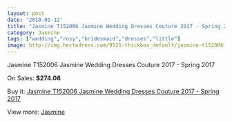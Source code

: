 ```yaml
---
layout: post
date: '2018-01-12'
title: "Jasmine T152006 Jasmine Wedding Dresses Couture 2017 - Spring 2017"
category: Jasmine
tags: ["wedding","rosy","bridesmaid","dresses","little"]
image: http://img.hectodress.com/9521-thickbox_default/jasmine-t152006-jasmine-wedding-dresses-couture-2013-spring-2013.jpg
---
```

Jasmine T152006 Jasmine Wedding Dresses Couture 2017 - Spring 2017

On Sales: **$274.08**
<a href="https://www.hectodress.com/jasmine/4788-jasmine-t152006-jasmine-wedding-dresses-couture-2013-spring-2013.html"><amp-img layout="responsive" width="600" height="600" src="//img.hectodress.com/9521-thickbox_default/jasmine-t152006-jasmine-wedding-dresses-couture-2013-spring-2013.jpg" alt="Jasmine T152006 Jasmine Wedding Dresses Couture 2017 - Spring 2017 0" /></a>
<a href="https://www.hectodress.com/jasmine/4788-jasmine-t152006-jasmine-wedding-dresses-couture-2013-spring-2013.html"><amp-img layout="responsive" width="600" height="600" src="//img.hectodress.com/9523-thickbox_default/jasmine-t152006-jasmine-wedding-dresses-couture-2013-spring-2013.jpg" alt="Jasmine T152006 Jasmine Wedding Dresses Couture 2017 - Spring 2017 1" /></a>
<a href="https://www.hectodress.com/jasmine/4788-jasmine-t152006-jasmine-wedding-dresses-couture-2013-spring-2013.html"><amp-img layout="responsive" width="600" height="600" src="//img.hectodress.com/9522-thickbox_default/jasmine-t152006-jasmine-wedding-dresses-couture-2013-spring-2013.jpg" alt="Jasmine T152006 Jasmine Wedding Dresses Couture 2017 - Spring 2017 2" /></a>

Buy it: [Jasmine T152006 Jasmine Wedding Dresses Couture 2017 - Spring 2017](https://www.hectodress.com/jasmine/4788-jasmine-t152006-jasmine-wedding-dresses-couture-2013-spring-2013.html "Jasmine T152006 Jasmine Wedding Dresses Couture 2017 - Spring 2017")

View more: [Jasmine](https://www.hectodress.com/79-jasmine "Jasmine")